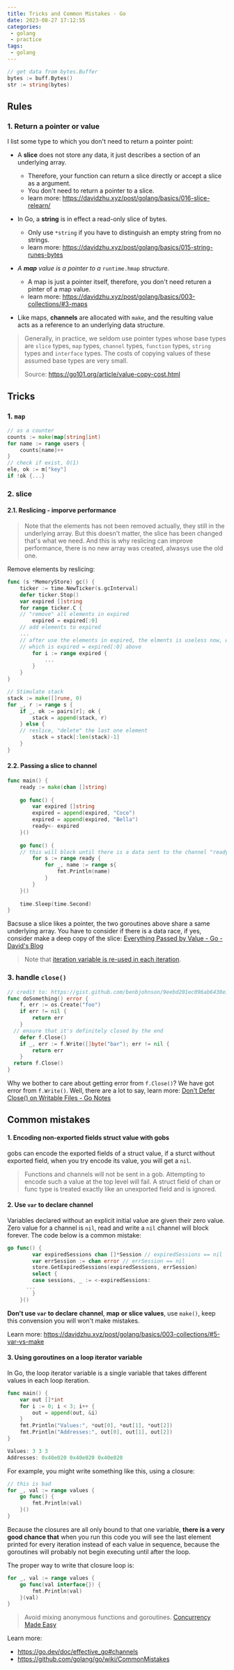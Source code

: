 ```yaml
---
title: Tricks and Common Mistakes - Go
date: 2023-08-27 17:12:55
categories:
 - golang
 - practice
tags:
 - golang
---
```


```go
// get data from bytes.Buffer
bytes := buff.Bytes()
str := string(bytes)
```

## Rules

### 1. Return a pointer or value

I list some type to which you don't need to return a pointer point:

- A **slice** does not store any data, it just describes a section of an underlying array. 
  - Therefore, your function can return a slice directly or accept a slice as a argument. 
  - You don't need to return a pointer to a slice. 
  - learn more: https://davidzhu.xyz/post/golang/basics/016-slice-relearn/
- In Go, a **string** is in effect a read-only slice of bytes. 
  - Only use `*string` if you have to distinguish an empty string from no strings.
  - learn more: https://davidzhu.xyz/post/golang/basics/015-string-runes-bytes
- *A **map** value is a pointer to a* `runtime.hmap` *structure.* 
  - A map is just a pointer itself, therefore, you don't need returen a pinter of a map value.
  - learn more: https://davidzhu.xyz/post/golang/basics/003-collections/#3-maps

- Like maps, **channels** are allocated with `make`, and the resulting value acts as a reference to an underlying data structure.

> Generally, in practice, we seldom use pointer types whose base types are `slice` types, `map` types, `channel` types, `function` types, `string` types and `interface` types. The costs of copying values of these assumed base types are very small. 
>
> Source: https://go101.org/article/value-copy-cost.html

## Tricks

### 1. `map`

```go
// as a counter
counts := make(map[string]int)
for name := range users {
	counts[name]++
}
// check if exist, O(1)
ele, ok := m["key"]
if !ok {...}
```

### 2. slice

#### 2.1. Reslicing - imporve performance

> Note that the elements has not been removed actually, they still in the underlying array. But this doesn't matter, the slice has been changed that's what we need. And this is why reslicing can improve performance, there is no new array was created, alwasys use the old one. 

Remove elements by reslicing:

```go
func (s *MemoryStore) gc() {
	ticker := time.NewTicker(s.gcInterval)
	defer ticker.Stop()
	var expired []string
	for range ticker.C {
    // "remove" all elements in expired
		expired = expired[:0]
    // add elements to expired
    ...
    // after use the elements in expired, the elments is useless now, we can drop them
    // which is expired = expired[:0] above
		for i := range expired {
			...
		}
	}
}
```

```go
// Stimulate stack
stack := make([]rune, 0)
for _, r := range s {
	if _, ok := pairs[r]; ok {
		stack = append(stack, r)
	} else {
    // reslice, "delete" the last one element
		stack = stack[:len(stack)-1]
	}
}
```

#### 2.2. Passing a slice to channel

```go
func main() {
	ready := make(chan []string)
  
	go func() {
		var expired []string
		expired = append(expired, "Coco")
		expired = append(expired, "Bella")
		ready<- expired
	}()
  
	go func() {
    // this will block until there is a data sent to the channel "ready"
		for s := range ready {
			for _, name := range s{
				fmt.Println(name)
			}
		}
	}()
  
	time.Sleep(time.Second)
}
```

Bacsuse a slice likes a pointer, the two goroutines above share a same underlying array. You have to consider if there is a data race, if yes, consider make a deep copy of the slice: [Everything Passed by Value - Go - David's Blog](https://davidzhu.xyz/post/golang/basics/009-everything-passed-by-value/) 

> Note that [iteration variable is re-used in each iteration](https://github.com/golang/go/wiki/CommonMistakes). 

### 3. handle `close()`

```go
// credit to: https://gist.github.com/benbjohnson/9eebd201ec096ab6430e1f33411e6427
func doSomething() error {
	f, err := os.Create("foo")
	if err != nil {
		return err
	}
  // ensure that it's definitely closed by the end
	defer f.Close()
	if _, err := f.Write([]byte("bar"); err != nil {
		return err
	}
  return f.Close()
}
```

Why we bother to care about getting error from `f.Close()`? We have got error from  `f.Write()`. Well, there are a lot to say, learn more: [Don't Defer Close() on Writable Files - Go Notes](https://davidzhu.xyz/post/golang/advance/010-defer-close/)

## Common mistakes

#### 1. Encoding non-exported fields struct value with gobs

gobs can encode the exported fields of a struct value, if a sturct without exported field, when you try encode its value, you will get a `nil`. 

> Functions and channels will not be sent in a gob. Attempting to encode such a value at the top level will fail. A struct field of chan or func type is treated exactly like an unexported field and is ignored. 

#### 2. Use `var` to declare channel 

Variables declared without an explicit initial value are given their zero value. Zero value for a channel is `nil`, read and write a `nil` channel will block forever. The code below is a common mistake:

```go
go func() {
		var expiredSessions chan []*Session // expiredSessions == nil
		var errSession := chan error // errSession == nil
		store.GetExpiredSessions(expiredSessions, errSession)
		select {
		case sessions, _ := <-expiredSessions:
      ...
		}
	}()
```

**Don't use `var` to declare** **channel**, **map** **or slice values**, use `make()`, keep this convension you will won't make mistakes. 

Learn more: https://davidzhu.xyz/post/golang/basics/003-collections/#5-var-vs-make

#### 3. Using goroutines on a loop iterator variable

In Go, the loop iterator variable is a single variable that takes different values in each loop iteration. 

```go
func main() {
	var out []*int
	for i := 0; i < 3; i++ {
		out = append(out, &i)
	}
	fmt.Println("Values:", *out[0], *out[1], *out[2])
	fmt.Println("Addresses:", out[0], out[1], out[2])
}

Values: 3 3 3
Addresses: 0x40e020 0x40e020 0x40e020
```

For example, you might write something like this, using a closure:

```go
// this is bad
for _, val := range values {
	go func() {
		fmt.Println(val)
	}()
}
```

Because the closures are all only bound to that one variable, **there is a very good chance that** when you run this code you will see the last element printed for every iteration instead of each value in sequence, because the goroutines will probably not begin executing until after the loop.

The proper way to write that closure loop is:

```go
for _, val := range values {
	go func(val interface{}) {
		fmt.Println(val)
	}(val)
}
```

> Avoid mixing anonymous functions and goroutines. [Concurrency Made Easy](https://youtu.be/DqHb5KBe7qI?si=IW3zRKFc1Wtk4ZJh) 

Learn more: 

- https://go.dev/doc/effective_go#channels
- https://github.com/golang/go/wiki/CommonMistakes

